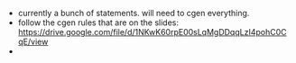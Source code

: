 - currently a bunch of statements. will need to cgen everything.
- follow the cgen rules that are on the slides: https://drive.google.com/file/d/1NKwK60rpE00sLqMgDDqqLzI4pohC0CqE/view
- 